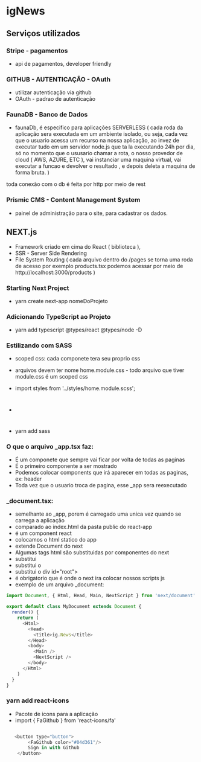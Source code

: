# igNews

## Serviços utilizados

### Stripe - pagamentos

- api de pagamentos, developer friendly

### GITHUB - AUTENTICAÇÃO - OAuth

- utilizar autenticação via github
- OAuth - padrao de autenticação

### FaunaDB - Banco de Dados

- faunaDb, é especifico para aplicações SERVERLESS ( cada roda da aplicação sera executada em um ambiente isolado,
  ou seja, cada vez que o usuario acessa um recurso na nossa aplicação, ao invez de executar tudo em um servidor node.js que ta la executando 24h por dia,
  só no momento que o ususario chamar a rota, o nosso provedor de cloud ( AWS, AZURE, ETC ), vai instanciar uma maquina virtual, vai executar a funcao e devolver o resultado , e depois deleta a maquina de forma bruta. )

toda conexão com o db é feita por http por meio de rest

### Prismic CMS - Content Management System

- painel de administração para o site, para cadastrar os dados.

## NEXT.js

- Framework criado em cima do React ( biblioteca ),
- SSR - Server Side Rendering
- File System Routing ( cada arquivo dentro do /pages se torna uma roda de acesso por exemplo
  products.tsx podemos acessar por meio de http://localhost:3000/products )

### Starting Next Project

- yarn create next-app nomeDoProjeto

### Adicionando TypeScript ao Projeto

- yarn add typescript @types/react @types/node -D

### Estilizando com SASS

- scoped css: cada componete tera seu proprio css
- arquivos devem ter nome home.module.css - todo arquivo que tiver module.css é um scoped css
- import styles from '../styles/home.module.scss';
- <h1 className={styles.title}>

- yarn add sass

### O que o arquivo \_app.tsx faz:

- É um componete que sempre vai ficar por volta de todas as paginas
- É o primeiro componente a ser mostrado
- Podemos colocar components que irá aparecer em todas as paginas, ex: header
- Toda vez que o usuario troca de pagina, esse \_app sera reexecutado

### \_document.tsx:

- semelhante ao \_app, porem é carregado uma unica vez quando se carrega a aplicação
- comparado ao index.html da pasta public do react-app
- é um component react
- colocamos o html statico do app
- extende Document do next
- Algumas tags html são substituidas por componentes do next
- <Html> substitui <html lang="en">
- <Head> substitui o <head>
- <Main> substitui o div id="root">
- <NextScript /> é obrigatorio que é onde o next ira colocar nossos scripts js
- exemplo de um arquivo \_document:

```javascript
import Document, { Html, Head, Main, NextScript } from 'next/document'

export default class MyDocument extends Document {
  render() {
    return (
      <Html>
        <Head>
          <title>ig.News</title>
        </Head>
        <body>
          <Main />
          <NextScript />
        </body>
      </Html>
    )
  }
}
```


### yarn add react-icons

- Pacote de icons para a aplicação
- import { FaGithub } from 'react-icons/fa'

```javascript

   <button type="button">
        <FaGithub color="#04d361"/>
        Sign in with Github
    </button>

```

